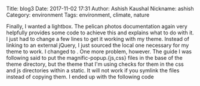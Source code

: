 Title: blog3
Date: 2017-11-02 17:31
Author: Ashish Kaushal
Nickname: ashish
Category: environment
Tags: environment, climate, nature

Finally, I wanted a lightbox. The pelican photos documentation again very helpfully provides some code to achieve this and explains what to do with it. 
I just had to change a few lines to get it working with my theme. Instead of linking to an external jQuery, I just sourced the local one necessary for my theme to work. I changed <script src="http://ajax.googleapis.com/ajax/libs/jquery/1.9.1/jquery.min.js"></script> to <script src="{{ SITEURL }}/{{ THEME_STATIC_DIR }}/js/jquery.min.js"></script>. One more problem, however. The guide I was following said to put the magnific-popup.{js,css} files in the base of the theme directory, but the theme that I'm using checks for them in the css and js directories within a static. It will not work if you symlink the files instead of copying them. I ended up with the following code